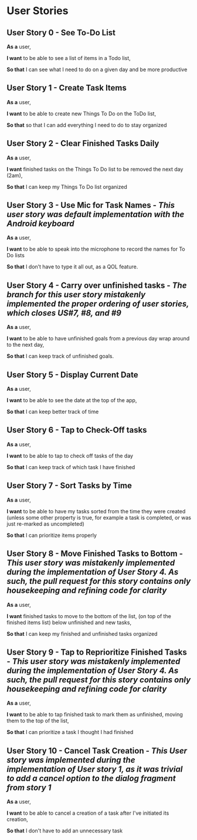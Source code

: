 # User Stories

## User Story 0 - See To-Do List

**As a** user,

**I want** to be able to see a list of items in a Todo list,

**So that** I can see what I need to do on a given day and be more productive

## User Story 1 - Create Task Items

**As a** user,

**I want** to be able to create new Things To Do on the ToDo list,

**So that** so that I can add everything I need to do to stay organized

## User Story 2 - Clear Finished Tasks Daily

**As a** user,

**I want** finished tasks on the Things To Do list to be removed the next day (2am),

**So that** I can keep my Things To Do list organized


## User Story 3 - Use Mic for Task Names - _This user story was default implementation with the Android keyboard_

**As a** user,

**I want** to be able to speak into the microphone to record the names for To Do lists

**So that** I don’t have to type it all out, as a QOL feature.

## User Story 4 - Carry over unfinished tasks - _The branch for this user story mistakenly implemented the proper ordering of user stories, which closes US#7, #8, and #9_

**As a** user,

**I want** to be able to have unfinished goals from a previous day wrap around to the next day,

**So that** I can keep track of unfinished goals.

## User Story 5 - Display Current Date 

**As a** user,

**I want** to be able to see the date at the top of the app,

**So that** I can keep better track of time

## User Story 6 - Tap to Check-Off tasks

**As a** user,

**I want** to be able to tap to check off tasks of the day

**So that** I can keep track of which task I have finished

## User Story 7 - Sort Tasks by Time

**As a** user,

**I want** to be able to have my tasks sorted from the time they were created (unless some other property is true, for example a task is completed, or was just re-marked as uncompleted)

**So that** I can prioritize items properly

## User Story 8 - Move Finished Tasks to Bottom - _This user story was mistakenly implemented during the implementation of User Story 4. As such, the pull request for this story contains only housekeeping and refining code for clarity_

**As a** user,

**I want** finished tasks to move to the bottom of the list, (on top of the finished items list) below unfinished and new tasks,

**So that** I can keep my finished and unfinished tasks organized

## User Story 9 - Tap to Reprioritize Finished Tasks - _This user story was mistakenly implemented during the implementation of User Story 4. As such, the pull request for this story contains only housekeeping and refining code for clarity_

**As a** user,
 
**I want** to be able to tap finished task to mark them as unfinished, moving them to the top of the list,

**So that** I can prioritize a task I thought I had finished

## User Story 10 - Cancel Task Creation - _This User story was implemented during the implementation of User story 1, as it was trivial to add a cancel option to the dialog fragment from story 1_

**As a** user,

**I want** to be able to cancel a creation of a task after I've initiated its creation,

**So that** I don't have to add an unnecessary task





